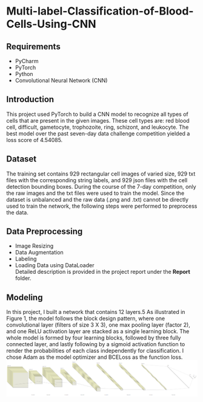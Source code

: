 # Multi-label-Classification-of-Blood-Cells-Using-CNN
## Requirements
* PyCharm
* PyTorch
* Python
* Convolutional Neural Network (CNN)

## Introduction
This project used PyTorch to build a CNN model to recognize all types of cells that are present in the given images. These cell types are: red blood cell, difficult, gametocyte, trophozoite, ring, schizont, and leukocyte. The best model over the past seven-day data challenge competition yielded a loss score of 4.54085.

## Dataset
The training set contains 929 rectangular cell images of varied size, 929 txt files with the corresponding string labels, and 929 json files with the cell detection bounding boxes. During the course of the 7-day competition, only the raw images and the txt files were used to train the model. Since the dataset is unbalanced and the raw data (.png and .txt) cannot be directly used to train the network, the following steps were performed to preprocess the data.

## Data Preprocessing
* Image Resizing
* Data Augmentation
* Labeling
* Loading Data using DataLoader <br />
Detailed description is provided in the project report under the **Report** folder.

## Modeling
In this project, I built a network that contains 12 layers.5 As illustrated in Figure 1, the model follows the block design pattern, where one convolutional layer (filters of size 3 X 3), one max pooling layer (factor 2), and one ReLU activation layer are stacked as a single learning block. The whole model is formed by four learning blocks, followed by three fully connected layer, and lastly following by a sigmoid activation function to render the probabilities of each class independently for classification. I chose Adam as the model optimizer and BCELoss as the function loss.
![alt text](https://github.com/weining20000/Multi-Label-Classification-of-Blood-Cells-Using-CNN/blob/master/Report/figure_1.png)

